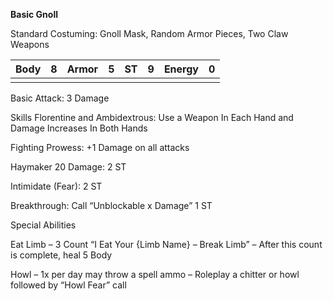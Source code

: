 **Basic Gnoll**

Standard Costuming: Gnoll Mask, Random Armor Pieces, Two Claw Weapons

 

| Body | 8    | Armor | 5    | ST   | 9    | Energy | 0    |
| ---- | ---- | ----- | ---- | ---- | ---- | ------ | ---- |
|      |      |       |      |      |      |        |      |

Basic Attack: 3 Damage

 

Skills
 Florentine and Ambidextrous: Use a Weapon In Each Hand and Damage Increases In Both Hands

Fighting Prowess: +1 Damage on all attacks

Haymaker 20 Damage: 2 ST

Intimidate (Fear): 2 ST

Breakthrough: Call “Unblockable x Damage” 1 ST

 

Special Abilities 

Eat Limb – 3 Count “I Eat Your {Limb Name} – Break Limb” – After this count is complete, heal 5 Body

Howl – 1x per day may throw a spell ammo – Roleplay a chitter or howl followed by “Howl Fear” call